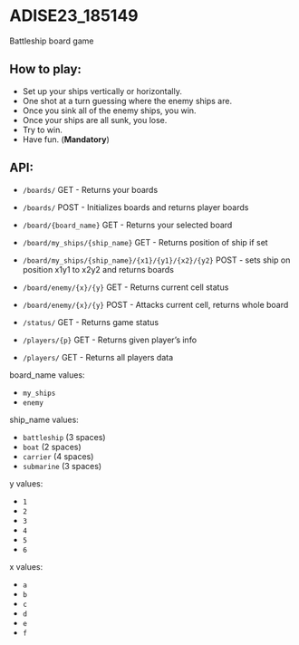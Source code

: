 # ADISE23_185149

Battleship board game

## How to play:

 - Set up your ships vertically or horizontally.
 - One shot at a turn guessing where the enemy ships are.
 - Once you sink all of the enemy ships, you win.
 - Once your ships are all sunk, you lose.
 - Try to win.
 - Have fun. (**Mandatory**)


## API: 

- ```/boards/``` GET 	- Returns your boards
- ```/boards/``` POST 	- Initializes boards and returns player boards

- ```/board/{board_name}``` GET 	- Returns your selected board

- ```/board/my_ships/{ship_name}``` GET 	- Returns position of ship if set
- ```/board/my_ships/{ship_name}/{x1}/{y1}/{x2}/{y2}``` POST 	- sets ship on position x1y1 to x2y2 and returns boards

- ```/board/enemy/{x}/{y}``` GET 	- Returns current cell status
- ```/board/enemy/{x}/{y}``` POST 	- Attacks current cell, returns whole board

- ```/status/``` GET 	- Returns game status

- ```/players/{p}```	GET		- Returns given player’s info
- ```/players/``` GET		- Returns all players data

board_name values:
- ```my_ships```
- ```enemy```

ship_name values:
- ```battleship``` (3 spaces)
- ```boat``` (2 spaces)
- ```carrier``` (4 spaces)
- ```submarine``` (3 spaces)

y values:
- ```1```
- ```2```
- ```3```
- ```4```
- ```5```
- ```6```

x values:
- ```a```
- ```b```
- ```c```
- ```d```
- ```e```
- ```f```

